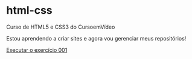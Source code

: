 # html-css
 Curso de HTML5 e CSS3 do CursoemVídeo

Estou aprendendo a criar sites e agora vou gerenciar meus repositórios!

<a href="vitorgregorio98.github.io/html-css/exercicios/ex001/index.html">Executar o exercício 001</a>
